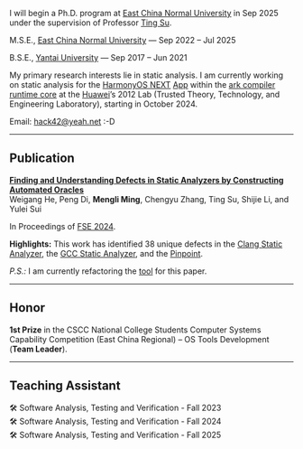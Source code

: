 I will begin a Ph.D. program at [East China Normal University](https://zh.wikipedia.org/wiki/%E5%8D%8E%E4%B8%9C%E5%B8%88%E8%8C%83%E5%A4%A7%E5%AD%A6) in Sep 2025 under the supervision of Professor [Ting Su](https://dblp.org/pid/42/6896-1.html).

M.S.E., [East China Normal University](https://zh.wikipedia.org/wiki/%E5%8D%8E%E4%B8%9C%E5%B8%88%E8%8C%83%E5%A4%A7%E5%AD%A6) — Sep 2022 – Jul 2025

B.S.E., [Yantai University](https://zh.wikipedia.org/wiki/%E7%83%9F%E5%8F%B0%E5%A4%A7%E5%AD%A6) — Sep 2017 – Jun 2021

My primary research interests lie in static analysis. I am currently working on static analysis for the [HarmonyOS NEXT](https://consumer.huawei.com/cn/harmonyos-next) [App](https://developer.huawei.com/consumer/cn/doc/guidebook/harmonyecoapp-guidebook-0000001761818040) within the [ark compiler runtime core](https://gitee.com/openharmony/arkcompiler_runtime_core) at the [Huawei](https://www.huawei.com/en/corporate-information)’s 2012 Lab (Trusted Theory, Technology, and Engineering Laboratory), starting in October 2024.

Email: [hack42@yeah.net](mailto:hack42@yeah.net) :-D

---

## Publication

[**Finding and Understanding Defects in Static Analyzers by Constructing Automated Oracles**](https://github.com/0110mlm/0110mlm.github.io/blob/main/3660781.pdf)  
Weigang He, Peng Di, **Mengli Ming**, Chengyu Zhang, Ting Su, Shijie Li, and Yulei Sui 

In Proceedings of [FSE 2024](https://2024.esec-fse.org/track/fse-2024-research-papers).

**Highlights:** This work has identified 38 unique defects in the [Clang Static Analyzer](https://clang-analyzer.llvm.org), the [GCC Static Analyzer](https://gcc.gnu.org/wiki/StaticAnalyzer), and the [Pinpoint](https://www.sourcebrella.com).

*P.S.:* I am currently refactoring the [tool](https://github.com/0110mlm/fuzz-sa) for this paper.

---

## Honor
**1st Prize** in the CSCC National College Students Computer Systems Capability Competition (East China Regional) – OS Tools Development (**Team Leader**).

---

## Teaching Assistant

🛠️ Software Analysis, Testing and Verification - Fall 2023  
🛠️ Software Analysis, Testing and Verification - Fall 2024  
🛠️ Software Analysis, Testing and Verification - Fall 2025
